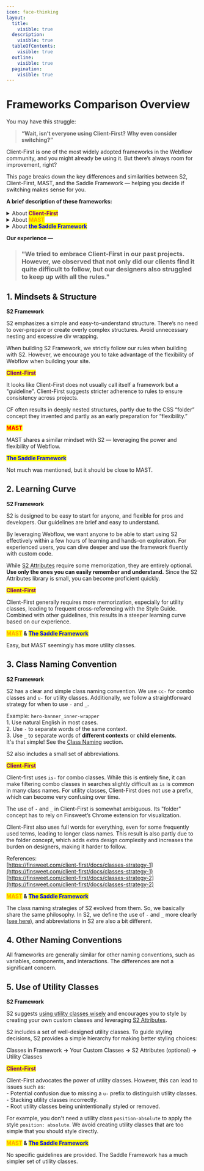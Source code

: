 ```yaml
---
icon: face-thinking
layout:
  title:
    visible: true
  description:
    visible: true
  tableOfContents:
    visible: true
  outline:
    visible: true
  pagination:
    visible: true
---
```


# Frameworks Comparison Overview

You may have this struggle:

> **“Wait, isn’t everyone using Client-First? Why even consider switching?”**

Client-First is one of the most widely adopted frameworks in the Webflow community, and you might already be using it. But there’s always room for improvement, right?

This page breaks down the key differences and similarities between S2, Client-First, MAST, and the Saddle Framework — helping you decide if switching makes sense for you.



**A brief description of these frameworks:**

<details>

<summary>About <mark style="color:purple;"><strong>Client-First</strong></mark></summary>

Client-First is an excellent guideline or framework developed by Finsweet, one of the earliest designed for Webflow design and development. \
It provides a set of guidelines and strategies focused on class naming and structure, inspired by Bootstrap and methodologies like BEM (Block, Element, Modifier), but tailored for Webflow’s visual and modular nature.\
Client-First is an excellent and comprehensive set of strategies. It is one of the best frameworks available. It inspires best practices in web development and promotes a systematic approach to building responsive and accessible sites. The [Semantic HTML tags](https://finsweet.com/client-first/docs/semantic-html-tags) and [Accessibility](https://finsweet.com/client-first/docs/accessibility) sections in the Client-First documentation are particularly noteworthy. We highly recommend reading these sections.

</details>

<details>

<summary>About <mark style="color:orange;"><strong>MAST</strong></mark></summary>

Mast is a lightweight, developer-first CSS framework for Webflow. It uses tried and true front-end development methodologies from inside and outside of the Webflow community.

</details>

<details>

<summary>About <mark style="color:blue;"><strong>the Saddle Framework</strong></mark></summary>

The Saddle Framework is a Developer-First, Client-Focused Webflow framework. The objective was to maximize reusability and utility, enabling any editor to enhance functionality effortlessly by incorporating a component or attribute to a page or element.

</details>



**Our experience —**

> ### "We tried to embrace Client-First in our past projects. However, we observed that not only did our clients find it quite difficult to follow, but our designers also struggled to keep up with all the rules."



## 1. Mindsets & Structure

**S2 Framework**

S2 emphasizes a simple and easy-to-understand structure. There’s no need to over-prepare or create overly complex structures. Avoid unnecessary nesting and excessive div wrapping.

When building S2 Framework, we strictly follow our rules when building with S2. However, we encourage you to take advantage of the flexibility of Webflow when building your site.

<mark style="color:purple;">**Client-First**</mark>

It looks like Client-First does not usually call itself a framework but a "guideline". Client-First suggests stricter adherence to rules to ensure consistency across projects.

CF often results in deeply nested structures, partly due to the CSS “folder” concept they invented and partly as an early preparation for “flexibility.”

<mark style="color:red;">**MAST**</mark>

MAST shares a similar mindset with S2 — leveraging the power and flexibility of Webflow.

<mark style="color:blue;">**The Saddle Framework**</mark>

Not much was mentioned, but it should be close to MAST.



## 2. Learning Curve

**S2 Framework**

S2 is designed to be easy to start for anyone, and flexible for pros and developers. Our guidelines are brief and easy to understand.

By leveraging Webflow, we want anyone to be able to start using S2 effectively within a few hours of learning and hands-on exploration. For experienced users, you can dive deeper and use the framework fluently with custom code.

While [S2 Attributes](../../guide-and-documentation/s2-attributes.md) require some memorization, they are entirely optional. **Use only the ones you can easily remember and understand.** Since the S2 Attributes library is small, you can become proficient quickly.

<mark style="color:purple;">**Client-First**</mark>

Client-First generally requires more memorization, especially for utility classes, leading to frequent cross-referencing with the Style Guide. Combined with other guidelines, this results in a steeper learning curve based on our experience.

<mark style="color:orange;">**MAST**</mark>**&#x20;&&#x20;**<mark style="color:blue;">**The Saddle Framework**</mark>

Easy, but MAST seemingly has more utility classes.



## 3. Class Naming Convention

**S2 Framework**

S2 has a clear and simple class naming convention. We use `cc-` for combo classes and `u-` for utility classes. Additionally, we follow a straightforward strategy for when to use `-` and `_`.

Example: `hero-banner_inner-wrapper`\
1\. Use natural English in most cases.\
2\. Use `-` to separate words of the same context.\
3\. Use `_` to separate words of **different contexts** or **child elements**.\
It's that simple! See the [Class Naming](../../guide-and-documentation/naming-strategies/class-naming.md) section.

S2 also includes a small set of abbreviations.

<mark style="color:purple;">**Client-First**</mark>

Client-first uses `is-` for combo classes. While this is entirely fine, it can make filtering combo classes in searches slightly difficult as `is` is common in many class names. For utility classes, Client-First does not use a prefix, which can become very confusing over time.

The use of `-` and `_` in Client-First is somewhat ambiguous. Its "folder" concept has to rely on Finsweet’s Chrome extension for visualization.

Client-First also uses full words for everything, even for some frequently used terms, leading to longer class names. This result is also partly due to the folder concept, which adds extra design complexity and increases the burden on designers, making it harder to follow.

References:\
[https://finsweet.com/client-first/docs/classes-strategy-1](https://finsweet.com/client-first/docs/classes-strategy-1) \
[https://finsweet.com/client-first/docs/classes-strategy-2](https://finsweet.com/client-first/docs/classes-strategy-2)

<mark style="color:orange;">**MAST**</mark>**&#x20;&&#x20;**<mark style="color:blue;">**The Saddle Framework**</mark>

The class naming strategies of S2 evolved from them. So, we basically share the same philosophy. In S2, we define the use of `-` and `_` more clearly ([see here](../../guide-and-documentation/naming-strategies/class-naming.md#id-02.-dash-or-underscore)), and abbreviations in S2 are also a bit different.



## 4. Other Naming Conventions

All frameworks are generally similar for other naming conventions, such as variables, components, and interactions. The differences are not a significant concern.



## 5. Use of Utility Classes

**S2 Framework**

S2 suggests [using utility classes wisely](../../guide-and-documentation/basic-concepts/use-utility-classes-wisely.md) and encourages you to style by creating your own custom classes and leveraging [S2 Attributes](../../guide-and-documentation/s2-attributes.md).

S2 includes a set of well-designed utility classes. To guide styling decisions, S2 provides a simple hierarchy for making better styling choices:

Classes in Framework **→** Your Custom Classes **→** S2 Attributes (optional) **→** Utility Classes

<mark style="color:purple;">**Client-First**</mark>

Client-First advocates the power of utility classes. However, this can lead to issues such as:\
\- Potential confusion due to missing a `u-` prefix to distinguish utility classes.\
\- Stacking utility classes incorrectly.\
\- Root utility classes being unintentionally styled or removed.

For example, you don't need a utility class `position-absolute` to apply the style `position: absolute`. We avoid creating utility classes that are too simple that you should style directly.

<mark style="color:orange;">**MAST**</mark>**&#x20;&&#x20;**<mark style="color:blue;">**The Saddle Framework**</mark>

No specific guidelines are provided. The Saddle Framework has a much simpler set of utility classes.



